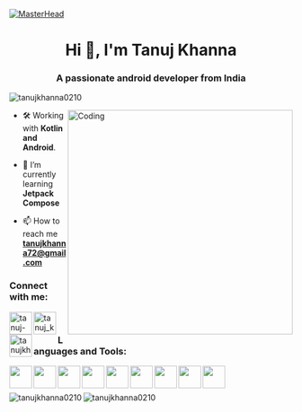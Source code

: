 [![MasterHead](https://www.goodrequest.com/_next/image?url=https%3A%2F%2Fgoodrequest-web-development.s3.eu-central-1.amazonaws.com%2F621cd8cab7c447c3b05a5157_Ako_20na_20_Vy_CC_81voj_20_Android_20aplika_CC_81cii_CC_81_20_Tipy_20a_20na_CC_81vody_20pre_20developerov_e2e1b4f7de.jpg&w=3840&q=75)](https://rishavchanda.io)
<h1 align="center">Hi 👋, I'm Tanuj Khanna</h1>
<h3 align="center">A passionate android developer from India</h3>

<p align="left"> <img src="https://komarev.com/ghpvc/?username=tanujkhanna0210&label=Profile%20views&color=0e75b6&style=flat" alt="tanujkhanna0210" /> </p>

<img align="right" alt="Coding" width="400" src="https://user-images.githubusercontent.com/65572088/115598820-709f2880-a2f8-11eb-8e42-44932f3a9530.gif">

- 🛠 Working with **Kotlin and Android**.

- 🌱 I’m currently learning **Jetpack Compose**

- 📫 How to reach me **tanujkhanna72@gmail.com**

<h3 align="left">Connect with me:</h3>
<p align="left">
<a href="https://linkedin.com/in/tanuj-khanna-18a587229" target="blank"><img align="left" src="https://upload.wikimedia.org/wikipedia/commons/8/81/LinkedIn_icon.svg" alt="tanuj-khanna-18a587229" height="40" width="40" /></a>
<a href="https://instagram.com/tanuj_khanna_" target="blank"><img align="left" src="https://upload.wikimedia.org/wikipedia/commons/thumb/9/96/Instagram.svg/768px-Instagram.svg.png" alt="tanuj_khanna_" height="40" width="40" /></a>
<a href="https://www.leetcode.com/tanujkhanna0210" target="blank"><img align="left" src="https://cdn.iconscout.com/icon/free/png-256/free-leetcode-3628885-3030025.png" alt="tanujkhanna0210" height="40" width="40" /></a>
</p>
<br />
<h3 align="left">Languages and Tools:</h3>
<a href="https://developer.android.com" alt="Android" target="blank"><img align="left" src="https://upload.wikimedia.org/wikipedia/commons/thumb/6/64/Android_logo_2019_%28stacked%29.svg/1173px-Android_logo_2019_%28stacked%29.svg.png" height="40" width="40" /></a>
<a href="https://kotlinlang.org" alt="Kotlin" target="blank"><img align="left" src="https://www.vectorlogo.zone/logos/kotlinlang/kotlinlang-icon.svg" height="40" width="40" /></a>
<a href="https://developer.android.com/studio" alt="Android Studio" target="blank"><img align="left" src="https://user-images.githubusercontent.com/65572088/115593549-3f235e80-a2f2-11eb-9c70-72cf1e10cac6.png" height="40" width="40" /></a>
<a href="https://firebase.google.com/" alt="Firebase" target="blank"><img align="left" src="https://www.vectorlogo.zone/logos/firebase/firebase-icon.svg" height="40" width="40" /></a>
<a href="https://developer.android.com/jetpack/compose" alt="Jetpack Compose" target="blank"><img align="left" src="https://user-images.githubusercontent.com/65572088/115596063-4c8e1800-a2f5-11eb-87b9-e11289c852f5.png" height="40" width="40" /></a>
<a href="https://www.cprogramming.com/" alt="C" target="blank"><img align="left" src="https://upload.wikimedia.org/wikipedia/commons/1/18/C_Programming_Language.svg" height="40" width="40" /></a>
<a href="https://www.w3schools.com/cpp/" alt="C++" target="blank"><img align="left" src="https://cdn-icons-png.flaticon.com/512/6132/6132222.png" height="40" width="40" /></a>
<a href="https://www.figma.com/" alt="Figma" target="blank"><img align="left" src="https://www.vectorlogo.zone/logos/figma/figma-icon.svg" height="40" width="40" /></a>
<a href="https://www.photoshop.com/en" alt="Figma" target="blank"><img align="left" src="https://upload.wikimedia.org/wikipedia/commons/a/af/Adobe_Photoshop_CC_icon.svg" height="40" width="40" /></a>
<br /> <br />
<p><img align="left" src="https://github-readme-stats.vercel.app/api/top-langs?username=tanujkhanna0210&show_icons=true&locale=en&layout=compact" alt="tanujkhanna0210" /></p>

<p><img align="center" src="https://github-readme-streak-stats.herokuapp.com/?user=tanujkhanna0210&" alt="tanujkhanna0210" /></p>
